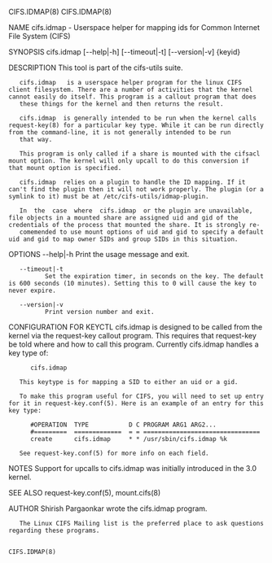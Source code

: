 CIFS.IDMAP(8)                                                                                                                                                                                   CIFS.IDMAP(8)

NAME
       cifs.idmap - Userspace helper for mapping ids for Common Internet File System (CIFS)

SYNOPSIS
          cifs.idmap [--help|-h] [--timeout|-t] [--version|-v] {keyid}

DESCRIPTION
       This tool is part of the cifs-utils suite.

       cifs.idmap   is a userspace helper program for the linux CIFS client filesystem. There are a number of activities that the kernel cannot easily do itself. This program is a callout program that does
       these things for the kernel and then returns the result.

       cifs.idmap  is generally intended to be run when the kernel calls request-key(8) for a particular key type. While it can be run directly from the command-line, it is not generally intended to be run
       that way.

       This program is only called if a share is mounted with the cifsacl mount option. The kernel will only upcall to do this conversion if that mount option is specified.

       cifs.idmap  relies on a plugin to handle the ID mapping. If it can't find the plugin then it will not work properly. The plugin (or a symlink to it) must be at /etc/cifs-utils/idmap-plugin.

       In  the  case  where  cifs.idmap  or the plugin are unavailable, file objects in a mounted share are assigned uid and gid of the credentials of the process that mounted the share. It is strongly re‐
       comemended to use mount options of uid and gid to specify a default uid and gid to map owner SIDs and group SIDs in this situation.

OPTIONS
       --help|-h
              Print the usage message and exit.

       --timeout|-t
              Set the expiration timer, in seconds on the key. The default is 600 seconds (10 minutes). Setting this to 0 will cause the key to never expire.

       --version|-v
              Print version number and exit.

CONFIGURATION FOR KEYCTL
       cifs.idmap  is designed to be called from the kernel via the request-key callout program. This requires that request-key be told where and how to call this program.  Currently cifs.idmap  handles  a
       key type of:

          cifs.idmap

       This keytype is for mapping a SID to either an uid or a gid.

       To make this program useful for CIFS, you will need to set up entry for it in request-key.conf(5). Here is an example of an entry for this key type:

          #OPERATION  TYPE           D C PROGRAM ARG1 ARG2...
          #=========  =============  = = ================================
          create      cifs.idmap     * * /usr/sbin/cifs.idmap %k

       See request-key.conf(5) for more info on each field.

NOTES
       Support for upcalls to cifs.idmap was initially introduced in the 3.0 kernel.

SEE ALSO
       request-key.conf(5), mount.cifs(8)

AUTHOR
       Shirish Pargaonkar wrote the cifs.idmap program.

       The Linux CIFS Mailing list is the preferred place to ask questions regarding these programs.

                                                                                                                                                                                                CIFS.IDMAP(8)
